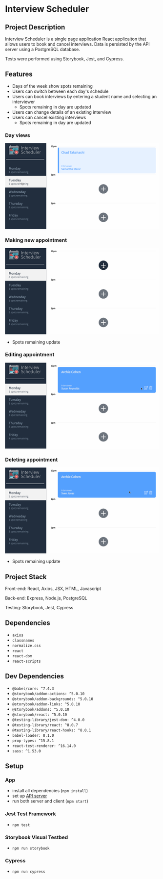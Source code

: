 # Interview Scheduler

## Project Description
Interview Scheduler is a single page application React applicaiton that allows users to book and cancel interviews. Data is persisted by the API server using a PostgreSQL database.

Tests were performed using Storybook, Jest, and Cypress.

## Features
- Days of the week show spots remaining
- Users can switch between each day's schedule
- Users can book interviews by entering a student name and selecting an interviewer
  - Spots remaining in day are updated
- Users can change details of an existing interview
- Users can cancel existing interviews
  - Spots remaining in day are updated

### Day views
![appointments](docs/view-appts.gif)

### Making new appointment
![new appointment](docs/new-appt.gif)
* Spots remaining update

### Editing appointment
![edit appointment](docs/edit-appt.gif)

### Deleting appointment
![delete appointment](docs/delete-appt.gif)
* Spots remaining update

## Project Stack
Front-end: React, Axios, JSX, HTML, Javascript

Back-end: Express, Node.js, PostgreSQL

Testing: Storybook, Jest, Cypress

## Dependencies
- `axios`
- `classnames`
- `normalize.css`
- `react`
- `react-dom`
- `react-scripts`

## Dev Dependencies
- `@babel/core: ^7.4.3`
- `@storybook/addon-actions: ^5.0.10`
- `@storybook/addon-backgrounds: ^5.0.10`
- `@storybook/addon-links: ^5.0.10`
- `@storybook/addons: ^5.0.10`
- `@storybook/react: ^5.0.10`
- `@testing-library/jest-dom: ^4.0.0`
- `@testing-library/react: ^8.0.7`
- `@testing-library/react-hooks: ^8.0.1`
- `babel-loader: 8.1.0`
- `prop-types: ^15.8.1`
- `react-test-renderer: ^16.14.0`
- `sass: ^1.53.0`

## Setup
### App
- install all dependencies (`npm install`)
- set up [API server](https://github.com/lighthouse-labs/scheduler-api)
- run both server and client (`npm start`)
### Jest Test Framework
- `npm test`
### Storybook Visual Testbed
- `npm run storybook`
### Cypress
- `npm run cypress`